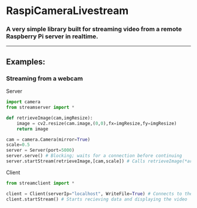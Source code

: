 # RaspiCameraLivestream

### A very simple library built for streaming video from a remote Raspberry Pi server in realtime.
---
## Examples:

### Streaming from a webcam
Server
```python
import camera
from streamserver import *

def retrieveImage(cam,imgResize):
    image = cv2.resize(cam.image,(0,0),fx=imgResize,fy=imgResize)
    return image

cam = camera.Camera(mirror=True)
scale=0.5
server = Server(port=5000)
server.serve() # Blocking; waits for a connection before continuing
server.startStream(retrieveImage,[cam,scale]) # Calls retrieveImage(*args) every frame  
```
Client
```python
from streamclient import *

client = Client(serverIp="localhost", WriteFile=True) # Connects to the server
client.startStream() # Starts recieving data and displaying the video
 ```
 